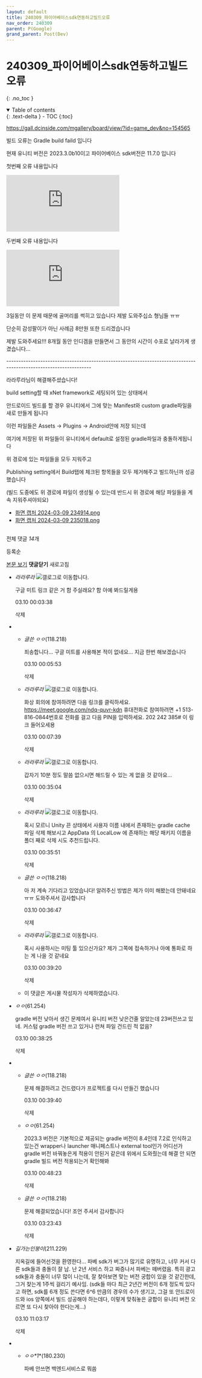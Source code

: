 ```yaml
---
layout: default
title: 240309_파이어베이스sdk연동하고빌드오류
nav_order: 240309
parent: P(Google)
grand_parent: Post(Dev)
---
```


# 240309_파이어베이스sdk연동하고빌드오류

{: .no_toc }

<details open markdown="block">
  <summary>
    Table of contents
  </summary>
  {: .text-delta }
- TOC
{:toc}
</details>

<!------------------------------------ STEP ------------------------------------>

https://gall.dcinside.com/mgallery/board/view/?id=game_dev&no=154565



빌드 오류는 Gradle build faild 입니다



현재 유니티 버전은 2023.3.0b10이고 파이어베이스 sdk버전은 11.7.0 입니다



첫번째 오류 내용입니다



![a04424ad2c06782ab47e5a67ee91766dc28ff1ecd0acc5c1bf13d0c752d1d221dba88755c22e8b0f8d80ef491c1e](https://dcimg1.dcinside.com/viewimage.php?id=2abcdd23dad63db0&no=24b0d769e1d32ca73ce982fa11d02831d33053808284030ab34aa303b8a35c7f3508e8254dfecbcbe53097c8f4873a3c816f8a4ad70ed1526100085b72e86395a93a62)





두번째 오류 내용입니다



![a04424ad2c06782ab47e5a67ee91766dc28ff1ecd0acc5c1bf13d0c65bd1de213474a314cc619b7857a628b56357](https://dcimg1.dcinside.com/viewimage.php?id=2abcdd23dad63db0&no=24b0d769e1d32ca73ce982fa11d02831d33053808284030ab34aa303b8a35c7f3508e8254dfecbcbe53097c8f4873a3c816f8a4ad70ed15568530f5d21ba639530d1a6)







3일동안 이 문제 때문에 골머리를 썩히고 있습니다 제발 도와주십쇼 형님들 ㅠㅠ

단순히 감성팔이가 아닌 사례금 8만원 또한 드리겠습니다

제발 도와주세요!!! 8개월 동안 인디겜을 만들면서 그 동안의 시간이 수포로 날라가게 생겼습니다...









\-----------------------------------------------------------------------------------------------------------------



라라루라님이 해결해주셨습니다!

build setting할 때 xNet framework로 세팅되어 있는 상태에서

안드로이드 빌드를 할 경우 유니티에서 그에 맞는 Manifest와 custom gradle파일을 새로 만들게 됩니다

이런 파일들은 Assets -> Plugins -> Android안에 저장 되는데

여기에 저장된 위 파일들이 유니티에서 default로 설정된 gradle파일과 충돌하게됩니다

위 경로에 있는 파일들을 모두 지워주고

Publishing setting에서 Build탭에 체크된 항목들을 모두 제거해주고 빌드하닌까 성공했습니다

(빌드 도중에도 위 경로에 파일이 생성될 수 있는데 반드시 위 경로에 해당 파일들을 계속 지워주셔야되요)



- [화면 캡처 2024-03-09 234914.png](https://image.dcinside.com/download.php?no=24b0d769e1d32ca73ce982fa11d02831d33053808284030ab34aa303b8a35c7f3508e8254dfecbcba36ccca3f58d373ff8c283a41aa6196e244a29b20921b5&f_no=화면+캡처+2024-03-09+234914.png)
- [화면 캡처 2024-03-09 235018.png](https://image.dcinside.com/download.php?no=24b0d769e1d32ca73ce982fa11d02831d33053808284030ab34aa303b8a35c7f3508e8254dfecbcba36ccca3f58d373ff8c283a313f51e68771829b20921b5&f_no=화면+캡처+2024-03-09+235018.png)

## 

전체 댓글 *14*개

등록순

[본문 보기](https://gall.dcinside.com/mgallery/board/view/?id=game_dev&no=154565#container) **댓글닫기** 새로고침

- *라라루라* ![갤로그로 이동합니다.](https://nstatic.dcinside.com/dc/w/images/fix_nik.gif)

  구글 미트 링크 같은 거 함 주실래요? 함 아예 봐드릴게용

  03.10 00:03:38

  삭제

- - *글쓴 ㅇㅇ*(118.218)

    죄송합니다... 구글 미트를 사용해본 적이 없네요... 지금 한번 해보겠습니다

    03.10 00:05:53

    삭제

  - *라라루라* ![갤로그로 이동합니다.](https://nstatic.dcinside.com/dc/w/images/fix_nik.gif)

    화상 회의에 참여하려면 다음 링크를 클릭하세요. https://meet.google.com/ndq-quvr-kdn
    휴대전화로 참여하려면 +1 513-816-0844번호로 전화를 걸고 다음 PIN을 입력하세요. 202 242 385#
    이 링크 들어오세용

    03.10 00:07:39

    삭제

  - *라라루라* ![갤로그로 이동합니다.](https://nstatic.dcinside.com/dc/w/images/fix_nik.gif)

    갑자기 10분 정도 말씀 없으시면 해드릴 수 있는 게 없을 것 같아요...

    03.10 00:35:04

    삭제

  - *라라루라* ![갤로그로 이동합니다.](https://nstatic.dcinside.com/dc/w/images/fix_nik.gif)

    혹시 모르니 Unity 끈 상태에서 사용자 이름 내에서 존재하는 gradle cache 파일 삭제 해보시고 AppData 의 LocalLow 에 존재하는 해당 패키지 이름을 폴더 째로 삭제 시도 추천드립니다.

    03.10 00:35:51

    삭제

  - *글쓴 ㅇㅇ*(118.218)

    아 저 계속 기다리고 있었습니다! 알려주신 방법은 제가 이미 해봤는데 안돼네요 ㅠㅠ 도와주셔서 감사합니다

    03.10 00:36:47

    삭제

  - *라라루라* ![갤로그로 이동합니다.](https://nstatic.dcinside.com/dc/w/images/fix_nik.gif)

    혹시 사용하시는 미팅 툴 있으신가요? 제가 그쪽에 접속하거나 아예 통화로 하는 게 나을 것 같네요

    03.10 00:39:20

    삭제

  - 이 댓글은 게시물 작성자가 삭제하였습니다.

   

- *ㅇㅇ*(61.254)

  gradle 버전 낮아서 생긴 문제여서 유니티 버전 낮은건줄 알았는데 23버전쓰고 있네. 커스텀 gradle 버전 쓰고 있거나 런쳐 파일 건드린 적 없음?

  03.10 00:38:25

  삭제

- - *글쓴 ㅇㅇ*(118.218)

    문제 해결하려고 건드렸다가 프로젝트를 다시 만들긴 했습니다

    03.10 00:39:40

    삭제

  - *ㅇㅇ*(61.254)

    2023.3 버전은 기본적으로 제공되는 gradle 버전이 8.4인데 7.2로 인식하고 있는건 wrapper나 launcher 매니페스트나 external tool인가 어디선가 gradle 버전 바꿔놓은게 적용이 안된거 같은데 위에서 도와줬는데 해결 안 되면 gradle 빌드 버전 적용되는거 확인해봐

    03.10 00:48:23

    삭제

  - *글쓴 ㅇㅇ*(118.218)

    문제 해결되었습니다! 조언 주셔서 감사합니다

    03.10 03:23:43

    삭제

- *길가는인붕이*(211.229)

  지옥길에 들어선것을 환영한다...
  파베 sdk가 버그가 많기로 유명하고, 너무 커서 다른 sdk들과 충돌이 잘 남.
  난 2년 서비스 하고 짜증나서 파베는 떼버렸음.
  특히 광고 sdk들과 충돌이 너무 많이 나는데, 잘 찾아보면 맞는 버전 궁합이 있을 것 같긴한데, 그거 찾는게 1주씩 걸리기 예사임.
  (sdk들 마다 최근 2년간 버전이 6개 정도씩 있다고 하면, sdk를 6개 정도 쓴다면 6^6 만큼의 경우의 수가 생기고, 그걸 또 안드로이드와 ios 양쪽에서 빌드 성공해야 하는데다, 이렇게 맞춰놓은 궁합이 유니티 버전 오르면 또 다시 찾아야 한다는게...)

  03.10 11:03:17

  삭제

- - *ㅇㅇ\*1**(180.230)

    파베 안쓰면 백엔드서비스로 뭐씀
